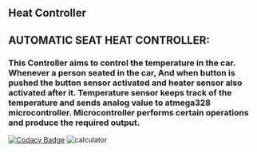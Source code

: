 ## Heat Controller
## AUTOMATIC SEAT HEAT CONTROLLER:
### This Controller aims to control the temperature in the car. Whenever a person seated in the car, And when button is pushed the button sensor activated and heater sensor also activated after it. Temperature sensor keeps track of the temperature and sends analog value to atmega328 microcontroller. Microcontroller performs certain operations and produce the required output.
[![Codacy Badge](https://app.codacy.com/project/badge/Grade/85144af3f5bf415f93198a746de422d2)](https://www.codacy.com/gh/naveenreddiedodla/M2-EmbSys/dashboard?utm_source=github.com&amp;utm_medium=referral&amp;utm_content=naveenreddiedodla/M2-EmbSys&amp;utm_campaign=Badge_Grade)
![calculator](https://user-images.githubusercontent.com/99010716/156876938-8c09de36-0288-4ae6-9229-6cb0273b6cd2.png)

